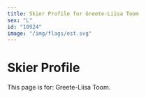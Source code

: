 ```yaml
---
title: Skier Profile for Greete-Liisa Toom
sex: "L"
id: "10924"
image: "/img/flags/est.svg" 
---
```


# Skier Profile

This page is for: Greete-Liisa Toom.
    